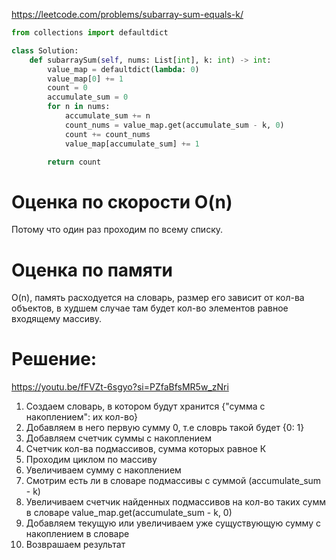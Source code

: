 https://leetcode.com/problems/subarray-sum-equals-k/

```python
from collections import defaultdict

class Solution:
    def subarraySum(self, nums: List[int], k: int) -> int:
        value_map = defaultdict(lambda: 0)
        value_map[0] += 1
        count = 0
        accumulate_sum = 0
        for n in nums:
            accumulate_sum += n
            count_nums = value_map.get(accumulate_sum - k, 0)
            count += count_nums
            value_map[accumulate_sum] += 1

        return count
```
# Оценка по скорости O(n)
Потому что один раз проходим по всему списку.

# Оценка по памяти
O(n), память расходуется на словарь, размер его зависит от кол-ва объектов, 
в худшем случае там будет кол-во элементов равное входящему массиву.

# Решение:
https://youtu.be/fFVZt-6sgyo?si=PZfaBfsMR5w_zNri

1. Создаем словарь, в котором будут хранится {"сумма с накоплением": их кол-во}
2. Добавляем в него первую сумму 0, т.е словрь такой будет {0: 1}
3. Добавляем счетчик суммы с накоплением
4. Счетчик кол-ва подмассивов, сумма которых равное К
5. Проходим циклом по массиву
6. Увеличиваем сумму с накоплением
7. Смотрим есть ли в словаре подмассивы с суммой (accumulate_sum - k)
8. Увеличиваем счетчик найденных подмассивов на кол-во таких сумм в словаре 
   value_map.get(accumulate_sum - k, 0)
9. Добавляем текущую или увеличиваем уже сущуствующую сумму с накоплением в словаре
10. Возврашаем результат
